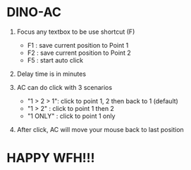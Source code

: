 # DINO-AC

1. Focus any textbox to be use shortcut (F)
	- F1 :  save current position to Point 1
	- F2 : save current position to Point 2
	- F5 : start auto click
  
2. Delay time is in minutes

3. AC can do click with 3 scenarios
    - "1 > 2 > 1": click to point 1, 2 then back to 1 (default)
    - "1 > 2"    : click to point 1 then 2
    - "1 ONLY"   : click to point 1 only

4. After click, AC will move your mouse back to last position

# HAPPY WFH!!!
